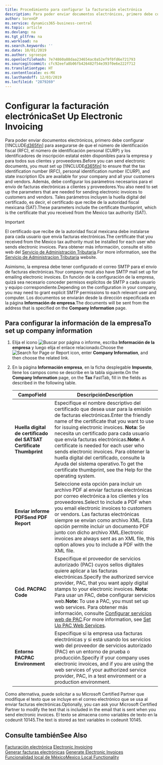 ```yaml
---
title: Procedimiento para configurar la facturación electrónica
description: Para poder enviar documentos electrónicos, primero debe configurar Business Central para asegurarse de que el número de identificación fiscal (RFC), el número de identificación personal (CURP) y los identificadores de inscripción estatal estén disponibles para la empresa y para todos sus clientes y proveedores.
author: SorenGP
ms.service: dynamics365-business-central
ms.topic: article
ms.devlang: na
ms.tgt_pltfrm: na
ms.workload: na
ms.search.keywords: ''
ms.date: 10/01/2019
ms.author: sgroespe
ms.openlocfilehash: 7e74860a88daa234654ac0a52ef9f0fd6e721793
ms.sourcegitcommit: cfc92eefa8b06fb426482f54e393f0e6e222f712
ms.translationtype: HT
ms.contentlocale: es-MX
ms.lasthandoff: 12/03/2019
ms.locfileid: "2879269"
---
```

# <a name="set-up-electronic-invoicing"></a><span data-ttu-id="0124e-103">Configurar la facturación electrónica</span><span class="sxs-lookup"><span data-stu-id="0124e-103">Set Up Electronic Invoicing</span></span>
<span data-ttu-id="0124e-104">Para poder enviar documentos electrónicos, primero debe configurar [!INCLUDE[d365fin](../../includes/d365fin_md.md)] para asegurarse de que el número de identificación fiscal (RFC), el número de identificación personal (CURP) y los identificadores de inscripción estatal estén disponibles para la empresa y para todos sus clientes y proveedores.</span><span class="sxs-lookup"><span data-stu-id="0124e-104">Before you can send electronic documents, you must set up [!INCLUDE[d365fin](../../includes/d365fin_md.md)] to ensure that the tax identification number (RFC), personal identification number (CURP), and state inscription IDs are available for your company and all your customers and vendors.</span></span> <span data-ttu-id="0124e-105">Además, debe configurar los parámetros necesarios para el envío de facturas electrónicas a clientes y proveedores.</span><span class="sxs-lookup"><span data-stu-id="0124e-105">You also need to set up the parameters that are needed for sending electronic invoices to customers and vendors.</span></span> <span data-ttu-id="0124e-106">Tales parámetros incluyen la huella digital del certificado, es decir, el certificado que recibe de la autoridad fiscal mexicana (SAT).</span><span class="sxs-lookup"><span data-stu-id="0124e-106">These parameters include the certificate thumbprint, which is the certificate that you received from the Mexico tax authority (SAT).</span></span>  

> [!IMPORTANT]  
>  <span data-ttu-id="0124e-107">El certificado que recibe de la autoridad fiscal mexicana debe instalarse para cada usuario que envía facturas electrónicas.</span><span class="sxs-lookup"><span data-stu-id="0124e-107">The certificate that you received from the Mexico tax authority must be installed for each user who sends electronic invoices.</span></span> <span data-ttu-id="0124e-108">Para obtener más información, consulte el sitio web del [Servicio de Administración Tributaria](https://go.microsoft.com/fwlink/?LinkId=242772).</span><span class="sxs-lookup"><span data-stu-id="0124e-108">For more information, see the [Servicio de Administracíon Tributaria](https://go.microsoft.com/fwlink/?LinkId=242772) website.</span></span>  
>   
>  <span data-ttu-id="0124e-109">Asimismo, la empresa debe tener configurado el correo SMTP para el envío de facturas electrónicas.</span><span class="sxs-lookup"><span data-stu-id="0124e-109">Your company must also have SMTP mail set up for emailing electronic invoices.</span></span> <span data-ttu-id="0124e-110">En función de la configuración de la empresa, quizá sea necesario conceder permisos explícitos de SMTP a cada usuario y equipo correspondiente.</span><span class="sxs-lookup"><span data-stu-id="0124e-110">Depending on the configuration in your company, you may need to grant explicit SMTP permissions to each relevant user and computer.</span></span> <span data-ttu-id="0124e-111">Los documentos se enviarán desde la dirección especificada en la página **Información de empresa**.</span><span class="sxs-lookup"><span data-stu-id="0124e-111">The documents will be sent from the address that is specified on the **Company Information** page.</span></span>  

## <a name="to-set-up-company-information"></a><span data-ttu-id="0124e-112">Para configurar la información de la empresa</span><span class="sxs-lookup"><span data-stu-id="0124e-112">To set up company information</span></span>  

1.  <span data-ttu-id="0124e-113">Elija el icono ![Buscar por página o informe ](../../media/ui-search/search_small.png "Buscar por página o icono de informe"), escriba **Información de la empresa** y luego elija el enlace relacionado.</span><span class="sxs-lookup"><span data-stu-id="0124e-113">Choose the ![Search for Page or Report](../../media/ui-search/search_small.png "Search for Page or Report icon") icon, enter **Company Information**, and then choose the related link.</span></span>  
2.  <span data-ttu-id="0124e-114">En la página **Información empresa**, en la ficha desplegable **Impuesto**, llene los campos como se describe en la tabla siguiente.</span><span class="sxs-lookup"><span data-stu-id="0124e-114">On the **Company Information** page, on the **Tax** FastTab, fill in the fields as described in the following table.</span></span>  

    |<span data-ttu-id="0124e-115">Campo</span><span class="sxs-lookup"><span data-stu-id="0124e-115">Field</span></span>|<span data-ttu-id="0124e-116">Descripción</span><span class="sxs-lookup"><span data-stu-id="0124e-116">Description</span></span>|  
    |------------------------------------|---------------------------------------|  
    |<span data-ttu-id="0124e-117">**Huella digital de certificado del SAT**</span><span class="sxs-lookup"><span data-stu-id="0124e-117">**SAT Certificate Thumbprint**</span></span>|<span data-ttu-id="0124e-118">Especifique el nombre descriptivo del certificado que desea usar para la emisión de facturas electrónicas.</span><span class="sxs-lookup"><span data-stu-id="0124e-118">Enter the friendly name of the certificate that you want to use for issuing electronic invoices.</span></span> <span data-ttu-id="0124e-119">**Nota:** Se necesita un certificado para cada usuario que envía facturas electrónicas.</span><span class="sxs-lookup"><span data-stu-id="0124e-119">**Note:**  A certificate is needed for each user who sends electronic invoices.</span></span> <span data-ttu-id="0124e-120">Para obtener la huella digital del certificado, consulte la Ayuda del sistema operativo.</span><span class="sxs-lookup"><span data-stu-id="0124e-120">To get the certificate thumbprint, see the Help for the operating system.</span></span>|  
    |<span data-ttu-id="0124e-121">**Enviar informe PDF**</span><span class="sxs-lookup"><span data-stu-id="0124e-121">**Send PDF Report**</span></span>|<span data-ttu-id="0124e-122">Seleccione esta opción para incluir un archivo PDF al enviar facturas electrónicas por correo electrónica a los clientes y los proveedores.</span><span class="sxs-lookup"><span data-stu-id="0124e-122">Select to include a PDF when you email electronic invoices to customers or vendors.</span></span> <span data-ttu-id="0124e-123">Las facturas electrónicas siempre se envían como archivo XML. Esta opción permite incluir un documento PDF junto con dicho archivo XML.</span><span class="sxs-lookup"><span data-stu-id="0124e-123">Electronic invoices are always sent as an XML file, this option allows you to include a PDF with the XML file.</span></span>|  
    |<span data-ttu-id="0124e-124">**Cód. PAC**</span><span class="sxs-lookup"><span data-stu-id="0124e-124">**PAC Code**</span></span>|<span data-ttu-id="0124e-125">Especifique el proveedor de servicios autorizado (PAC) cuyos sellos digitales quiere aplicar a las facturas electrónicas.</span><span class="sxs-lookup"><span data-stu-id="0124e-125">Specify the authorized service provider, PAC, that you want apply digital stamps to your electronic invoices.</span></span> <span data-ttu-id="0124e-126">**Nota:** Para usar un PAC, debe configurar servicios web.</span><span class="sxs-lookup"><span data-stu-id="0124e-126">**Note:**  To use a PAC, you must set up web services.</span></span> <span data-ttu-id="0124e-127">Para obtener más información, consulte [Configurar servicios web de PAC](how-to-set-up-pac-web-services.md).</span><span class="sxs-lookup"><span data-stu-id="0124e-127">For more information, see [Set Up PAC Web Services](how-to-set-up-pac-web-services.md).</span></span>|  
    |<span data-ttu-id="0124e-128">**Entorno PAC**</span><span class="sxs-lookup"><span data-stu-id="0124e-128">**PAC Environment**</span></span>|<span data-ttu-id="0124e-129">Especifique si la empresa usa facturas electrónicas y si está usando los servicios web del proveedor de servicios autorizado (PAC) en un entorno de prueba o producción.</span><span class="sxs-lookup"><span data-stu-id="0124e-129">Specify if your company uses electronic invoices, and if you are using the web services of your authorized service provider, PAC, in a test environment or a production environment.</span></span>|  

<span data-ttu-id="0124e-130">Como alternativa, puede solicitar a su Microsoft Certified Partner que modifique el texto que se incluye en el correo electrónico que se usa al enviar facturas electrónicas.</span><span class="sxs-lookup"><span data-stu-id="0124e-130">Optionally, you can ask your Microsoft Certified Partner to modify the text that is included in the email that is sent when you send electronic invoices.</span></span> <span data-ttu-id="0124e-131">El texto se almacena como variables de texto en la codeunit 10145.</span><span class="sxs-lookup"><span data-stu-id="0124e-131">The text is stored as text variables in codeunit 10145.</span></span>  

## <a name="see-also"></a><span data-ttu-id="0124e-132">Consulte también</span><span class="sxs-lookup"><span data-stu-id="0124e-132">See Also</span></span>  
 <span data-ttu-id="0124e-133">[Facturación electrónica](electronic-invoicing.md) </span><span class="sxs-lookup"><span data-stu-id="0124e-133">[Electronic Invoicing](electronic-invoicing.md) </span></span>  
 <span data-ttu-id="0124e-134">[Generar facturas electrónicas](how-to-generate-electronic-invoices.md) </span><span class="sxs-lookup"><span data-stu-id="0124e-134">[Generate Electronic Invoices](how-to-generate-electronic-invoices.md) </span></span>  
 [<span data-ttu-id="0124e-135">Funcionalidad local de México</span><span class="sxs-lookup"><span data-stu-id="0124e-135">Mexico Local Functionality</span></span>](mexico-local-functionality.md)

